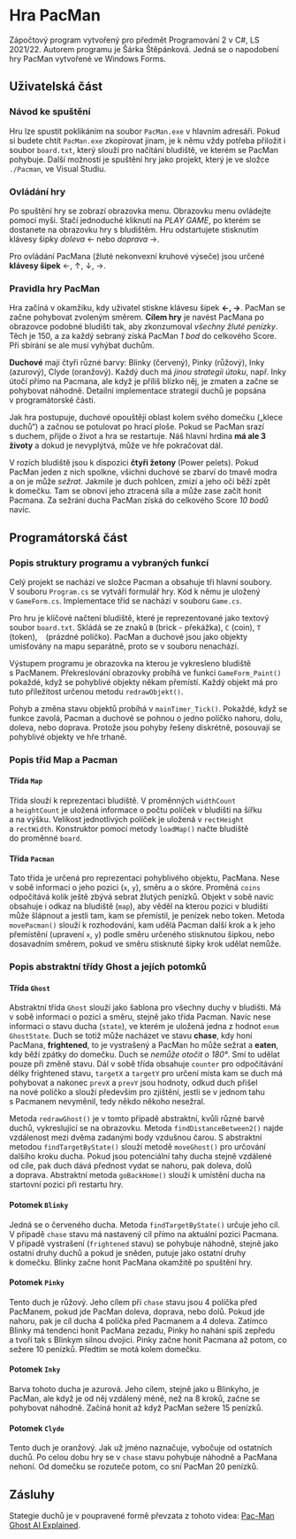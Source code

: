 # Hra PacMan

Zápočtový program vytvořený pro předmět Programování 2 v C#, LS 2021/22. Autorem programu je Šárka Štěpánková. Jedná se o napodobení hry PacMan vytvořené ve Windows Forms.


## Uživatelská část

### Návod ke spuštění

Hru lze spustit poklikáním na soubor `PacMan.exe` v hlavním adresáři. Pokud si budete chtít `PacMan.exe` zkopírovat jinam, je k němu vždy potřeba přiložit i soubor `board.txt`, který slouží pro načítání bludiště, ve kterém se PacMan pohybuje. Další možností je spuštění hry jako projekt, který je ve složce `./Pacman`, ve Visual Studiu.

### Ovládání hry

Po spuštění hry se zobrazí obrazovka menu. Obrazovku menu ovládejte pomocí myši. Stačí jednoduché kliknutí na *PLAY GAME*, po kterém se dostanete na obrazovku hry s bludištěm. Hru odstartujete stisknutím klávesy šipky *doleva* ← nebo *doprava* →.

Pro ovládání PacMana (žluté nekonvexní kruhové výseče) jsou určené **klávesy šipek** ←, ↑, ↓, →.

### Pravidla hry PacMan

Hra začíná v okamžiku, kdy uživatel stiskne klávesu šipek **←, →**. PacMan se začne pohybovat zvoleným směrem. **Cílem hry** je navést PacMana po obrazovce podobné bludišti tak, aby zkonzumoval *všechny žluté penízky*. Těch je 150, a za každý sebraný získá PacMan *1 bod* do celkového Score. Při sbírání se ale musí vyhýbat duchům.

**Duchové** mají čtyři různé barvy: Blinky (červený), Pinky (růžový), Inky (azurový), Clyde (oranžový). Každý duch má *jinou strategii útoku*, např. Inky útočí přímo na Pacmana, ale když je příliš blízko něj, je zmaten a začne se pohybovat náhodně. Detailní implementace strategií duchů je popsána v programátorské části.

Jak hra postupuje, duchové opouštějí oblast kolem svého domečku („klece duchů“) a začnou se potulovat po hrací ploše. Pokud se PacMan srazí s duchem, přijde o život a hra se restartuje. Náš hlavní hrdina **má ale 3 životy** a dokud je nevyplýtvá, může ve hře pokračovat dál.

V rozích bludiště jsou k dispozici **čtyři žetony** (Power pelets). Pokud PacMan jeden z nich spolkne, všichni duchové se zbarví do tmavě modra a on je může *sežrat*. Jakmile je duch pohlcen, zmizí a jeho oči běží zpět k domečku. Tam se obnoví jeho ztracená síla a může zase začít honit Pacmana. Za sežrání ducha PacMan získá do celkového Score *10 bodů* navíc.


## Programátorská část

### Popis struktury programu a vybraných funkcí

Celý projekt se nachází ve složce Pacman a obsahuje tři hlavní soubory. V souboru `Program.cs` se vytváří formulář hry. Kód k němu je uložený v `GameForm.cs`. Implementace tříd se nachází v souboru `Game.cs`.

Pro hru je klíčové načtení bludiště, které je reprezentované jako textový soubor `board.txt`. Skládá se ze znaků `B` (brick - překážka), `C` (coin), `T` (token), ` ` (prázdné políčko). PacMan a duchové jsou jako objekty umisťovány na mapu separátně, proto se v souboru nenachází. 

Výstupem programu je obrazovka na kterou je vykresleno bludiště s PacManem. Překreslování obrazovky probíhá ve funkci `GameForm_Paint()` pokaždé, když se pohyblivé objekty někam přemístí. Každý objekt má pro tuto příležitost určenou metodu `redrawObjekt()`.

Pohyb a změna stavu objektů probíhá v `mainTimer_Tick()`. Pokaždé, když se funkce zavolá, Pacman a duchové se pohnou o jedno políčko nahoru, dolu, doleva, nebo doprava. Protože jsou pohyby řešeny diskrétně, posouvají se pohyblivé objekty ve hře trhaně.

### Popis tříd Map a Pacman

#### Třída `Map`

Třída slouží k reprezentaci bludiště. V proměnných `widthCount` a `heightCount` je uložená informace o počtu políček v bludišti na šířku a na výšku. Velikost jednotlivých políček je uložená v `rectHeight` a `rectWidth`. Konstruktor pomocí metody `loadMap()` načte bludiště do proměnné `board`. 

#### Třída `Pacman`

Tato třída je určená pro reprezentaci pohyblivého objektu, PacMana. Nese v sobě informaci o jeho pozici (`x`, `y`), směru a o skóre. Proměná `coins` odpočítává kolik ještě zbývá sebrat žlutých penízků. Objekt v sobě navíc obsahuje i odkaz na bludiště (`map`), aby věděl na kterou pozici v bludišti může šlápnout a jestli tam, kam se přemístil, je penízek nebo token. Metoda `movePacman()` slouží k rozhodování, kam udělá Pacman další krok a k jeho přemístění (upravení `x`, `y`) podle směru určeného stisknutou šipkou, nebo dosavadním směrem, pokud ve směru stisknuté šipky krok udělat nemůže.

### Popis abstraktní třídy Ghost a jejích potomků

#### Třída `Ghost`

Abstraktní třída `Ghost` slouží jako šablona pro všechny duchy v bludišti. Má v sobě informaci o pozici a směru, stejně jako třída Pacman. Navíc nese informaci o stavu ducha (`state`), ve kterém je uložená jedna z hodnot `enum GhostState`. Duch se totiž může nacházet ve stavu **chase**, kdy honí PacMana, **frightened**, to je vystrašený a PacMan ho může sežrat a **eaten**, kdy běží zpátky do domečku. Duch se *nemůže otočit o 180°*. Smí to udělat pouze při změně stavu. Dál v sobě třída obsahuje `counter` pro odpočítávání délky frightened stavu, `targetX` a `targetY` pro určení místa kam se duch má pohybovat a nakonec `prevX` a `prevY` jsou hodnoty, odkud duch přišel na nové políčko a slouží především pro zjištění, jestli se v jednom tahu s Pacmanem nevyměnil, tedy někdo někoho nesežral.

Metoda `redrawGhost()` je v tomto případě abstraktní, kvůli různé barvě duchů, vykreslující se na obrazovku. Metoda `findDistanceBetween2()` najde vzdálenost mezi dvěma zadanými body vzdušnou čarou. S abstraktní metodou `findTargetByState()` slouží metodě `moveGhost()` pro určování dalšího kroku ducha. Pokud jsou potenciální tahy ducha stejně vzdálené od cíle, pak duch dává přednost vydat se nahoru, pak doleva, dolů a doprava. Abstraktní metoda `goBackHome()` slouží k umístění ducha na startovní pozici při restartu hry.

#### Potomek `Blinky`

Jedná se o červeného ducha. Metoda `findTargetByState()` určuje jeho cíl. V případě `chase` stavu má nastavený cíl přímo na aktuální pozici Pacmana. V případě vystrašení (`frightened` stavu) se pohybuje náhodně, stejně jako ostatní druhy duchů a pokud je sněden, putuje jako ostatní druhy k domečku. Blinky začne honit PacMana okamžitě po spuštění hry.

#### Potomek `Pinky`

Tento duch je růžový. Jeho cílem při `chase` stavu jsou 4 políčka před PacManem, pokud jde PacMan doleva, doprava, nebo dolů. Pokud jde nahoru, pak je cíl ducha 4 políčka před Pacmanem a 4 doleva. Zatímco Blinky má tendenci honit PacMana zezadu, Pinky ho nahání spíš zepředu a tvoří tak s Blinkym silnou dvojici. Pinky začne honit Pacmana až potom, co sežere 10 penízků. Předtím se motá kolem domečku.

#### Potomek `Inky`

Barva tohoto ducha je azurová. Jeho cílem, stejně jako u Blinkyho, je PacMan, ale když je od něj vzdálený méně, než na 8 kroků, začne se pohybovat náhodně. Začíná honit až když PacMan sežere 15 penízků.

#### Potomek `Clyde`

Tento duch je oranžový. Jak už jméno naznačuje, vybočuje od ostatních duchů. Po celou dobu hry se v `chase` stavu pohybuje náhodně a PacMana nehoní. Od domečku se rozuteče potom, co sní PacMan 20 penízků.


## Zásluhy

Stategie duchů je v poupravené formě převzata z tohoto videa: [Pac-Man Ghost AI Explained](https://www.youtube.com/watch?v=ataGotQ7ir8).
